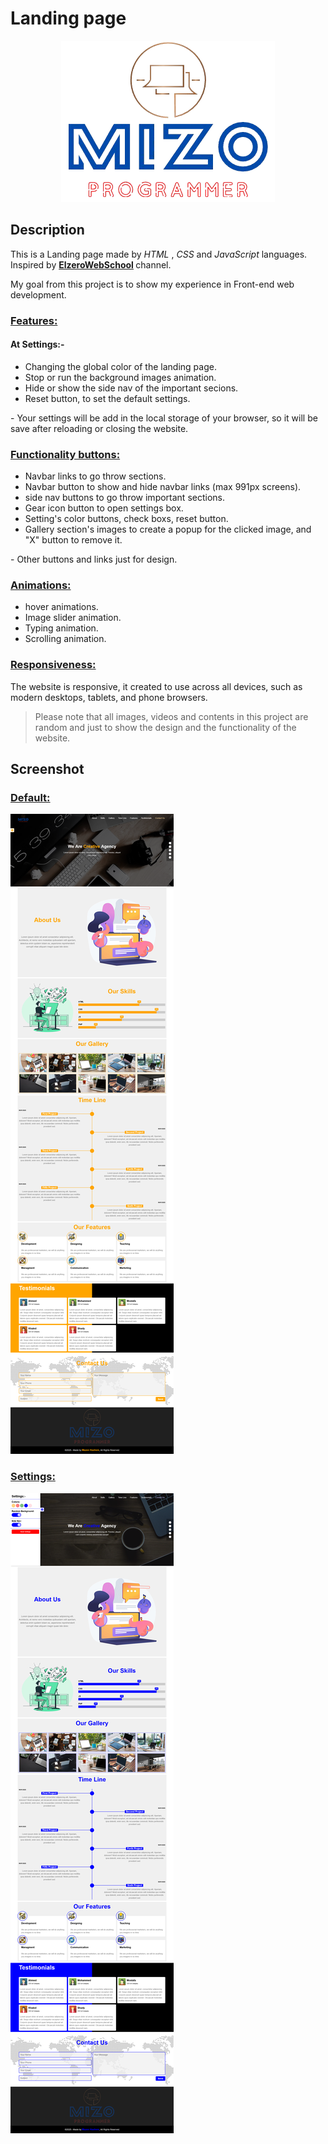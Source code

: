 <h1>Landing page</h1>
<p align="center">
  <img src="static/image/logo.png">
</p>

<h2>Description</h2>
<p>
  This is a Landing page made by 
  <em>HTML</em> , 
  <em>CSS</em> and
  <em>JavaScript</em> languages.
  Inspired by 
  <strong>
    <a href="https://www.youtube.com/@ElzeroWebSchool">ElzeroWebSchool</a>
  </strong> 
  channel.
</p>
<p>My goal from this project is to show my experience in Front-end web development.</p>

<h3><u>Features:</u></h3>
<h4>At Settings:-</h4>
<ul>
  <li>Changing the global color of the landing page.</li>
  <li>Stop or run the background images animation.</li>
  <li>Hide or show the side nav of the important secions.</li>
  <li>Reset button, to set the default settings.</li>
</ul>
<p>- Your settings will be add in the local storage of your browser, so it will be save after reloading or closing the website.</p>

<h3><u>Functionality buttons:</u></h3>
<ul>
  <li>Navbar links to go throw sections.</li>
  <li>Navbar button to show and hide navbar links (max 991px screens).</li>
  <li>side nav buttons to go throw important sections.</li>
  <li>Gear icon button to open settings box.</li>
  <li>Setting's color buttons, check boxs, reset button.</li>
  <li>Gallery section's images to create a popup for the clicked image, and "X" button to remove it.</li>
</ul>
<p>- Other buttons and links just for design.</p>

<h3><u>Animations:</u></h3>
<ul>
  <li>hover animations.</li>
  <li>Image slider animation.</li>
  <li>Typing animation.</li>
  <li>Scrolling animation.</li>
</ul>

<h3><u>Responsiveness:</u></h3>
<p>
  The website is responsive, it created to use across all devices, such as modern desktops, tablets, and phone browsers.
</p>

>Please note that all images, videos and contents in this project are random and just
to show the design and the functionality of the website.

<h2>Screenshot</h2>
<h3><u>Default:</u></h3>
<img src="static/image/web-screenshots/screenshot-01.png">

<h3><u>Settings:</u></h3>
<img src="static/image/web-screenshots/screenshot-02.png">